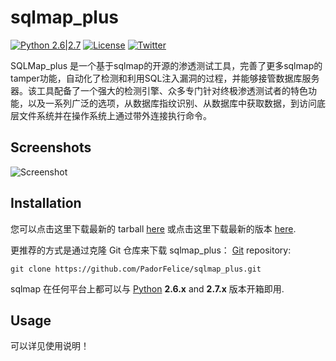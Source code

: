 # sqlmap_plus

[![Python 2.6|2.7](https://img.shields.io/badge/python-2.6|2.7-yellow.svg)](https://www.python.org/) [![License](https://img.shields.io/badge/license-GPLv2-red.svg)](https://raw.githubusercontent.com/sqlmapproject/sqlmap/master/LICENSE) [![Twitter](https://img.shields.io/badge/twitter-@sqlmap-blue.svg)](https://twitter.com/sqlmap)

SQLMap_plus 是一个基于sqlmap的开源的渗透测试工具，完善了更多sqlmap的tamper功能，自动化了检测和利用SQL注入漏洞的过程，并能够接管数据库服务器。该工具配备了一个强大的检测引擎、众多专门针对终极渗透测试者的特色功能，以及一系列广泛的选项，从数据库指纹识别、从数据库中获取数据，到访问底层文件系统并在操作系统上通过带外连接执行命令。

Screenshots
----

![Screenshot](https://raw.github.com/wiki/sqlmapproject/sqlmap/images/sqlmap_screenshot.png)



Installation
----

您可以点击这里下载最新的 tarball [here](https://github.com/PadorFelice/sqlmap_plus/tarball/master) 或点击这里下载最新的版本  [here](https://github.com/PadorFelice/sqlmap_plus/zipball/master).

更推荐的方式是通过克隆 Git 仓库来下载 sqlmap_plus： [Git](https://github.com/PadorFelice/sqlmap_plus/tree/master) repository:

    git clone https://github.com/PadorFelice/sqlmap_plus.git

sqlmap 在任何平台上都可以与 [Python](http://www.python.org/download/)   **2.6.x** and **2.7.x** 版本开箱即用.

Usage
----

可以详见使用说明！

